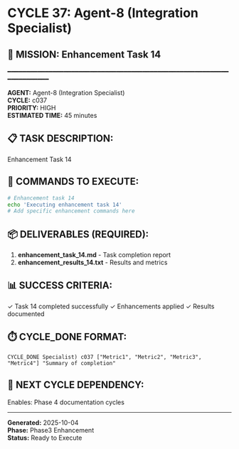 # CYCLE 37: Agent-8 (Integration Specialist)

## 🎯 MISSION: Enhancement Task 14
━━━━━━━━━━━━━━━━━━━━━━━━━━━━━━━━━━━━━━━━━━━━━━━━━━━━━━━━━━━━━━━━━━━━━━

**AGENT:** Agent-8 (Integration Specialist)  
**CYCLE:** c037  
**PRIORITY:** HIGH  
**ESTIMATED TIME:** 45 minutes  


## 📋 TASK DESCRIPTION:
Enhancement Task 14

## 🔧 COMMANDS TO EXECUTE:
```bash
# Enhancement task 14
echo 'Executing enhancement task 14'
# Add specific enhancement commands here
```

## 📦 DELIVERABLES (REQUIRED):
1. **enhancement_task_14.md** - Task completion report
2. **enhancement_results_14.txt** - Results and metrics

## 📊 SUCCESS CRITERIA:
✓ Task 14 completed successfully
✓ Enhancements applied
✓ Results documented

## ⏱️ CYCLE_DONE FORMAT:
```
CYCLE_DONE Specialist) c037 ["Metric1", "Metric2", "Metric3", "Metric4"] "Summary of completion"
```

## 📝 NEXT CYCLE DEPENDENCY:
Enables: Phase 4 documentation cycles

---

**Generated:** 2025-10-04  
**Phase:** Phase3 Enhancement  
**Status:** Ready to Execute
